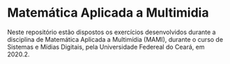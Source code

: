 # Matemática Aplicada a Multimidia
Neste repositório estão dispostos os exercícios desenvolvidos durante a disciplina de Matemática Aplicada a Multimídia (MAMI), durante o curso de Sistemas e Mídias Digitais, pela Universidade Federeal do Ceará, em 2020.2.